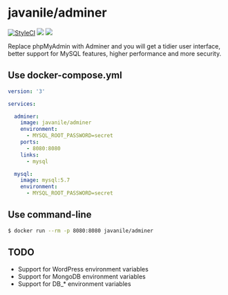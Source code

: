 # javanile/adminer

[![StyleCI](https://github.styleci.io/repos/132001150/shield?branch=master)](https://github.styleci.io/repos/132001150)
[![](https://images.microbadger.com/badges/image/javanile/adminer.svg)](https://hub.docker.com/r/javanile/adminer)
[![](https://images.microbadger.com/badges/version/javanile/adminer.svg)](https://hub.docker.com/r/javanile/adminer)

Replace phpMyAdmin with Adminer and you will get a tidier user interface, better support for MySQL features, 
higher performance and more security.

## Use docker-compose.yml

```yaml
version: '3'

services:

  adminer:
    image: javanile/adminer
    environment: 
      - MYSQL_ROOT_PASSWORD=secret
    ports: 
      - 8080:8080
    links: 
      - mysql

  mysql:
    image: mysql:5.7
    environment: 
      - MYSQL_ROOT_PASSWORD=secret
```

## Use command-line

```bash
$ docker run --rm -p 8080:8080 javanile/adminer
```

## TODO

* Support for WordPress environment variables
* Support for MongoDB environment variables
* Support for DB_* environment variables
